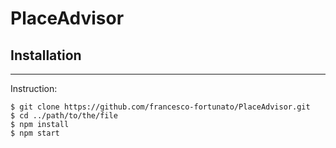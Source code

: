 # PlaceAdvisor

## Installation
***
Instruction:
```
$ git clone https://github.com/francesco-fortunato/PlaceAdvisor.git
$ cd ../path/to/the/file
$ npm install
$ npm start
```
